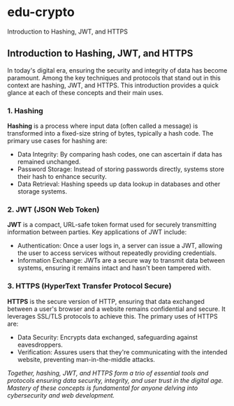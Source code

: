 # edu-crypto

  Introduction to Hashing, JWT, and HTTPS

Introduction to Hashing, JWT, and HTTPS
---------------------------------------

In today's digital era, ensuring the security and integrity of data has become paramount. Among the key techniques and protocols that stand out in this context are hashing, JWT, and HTTPS. This introduction provides a quick glance at each of these concepts and their main uses.

### 1\. Hashing

**Hashing** is a process where input data (often called a message) is transformed into a fixed-size string of bytes, typically a hash code. The primary use cases for hashing are:

*   Data Integrity: By comparing hash codes, one can ascertain if data has remained unchanged.
*   Password Storage: Instead of storing passwords directly, systems store their hash to enhance security.
*   Data Retrieval: Hashing speeds up data lookup in databases and other storage systems.

### 2\. JWT (JSON Web Token)

**JWT** is a compact, URL-safe token format used for securely transmitting information between parties. Key applications of JWT include:

*   Authentication: Once a user logs in, a server can issue a JWT, allowing the user to access services without repeatedly providing credentials.
*   Information Exchange: JWTs are a secure way to transmit data between systems, ensuring it remains intact and hasn't been tampered with.

### 3\. HTTPS (HyperText Transfer Protocol Secure)

**HTTPS** is the secure version of HTTP, ensuring that data exchanged between a user's browser and a website remains confidential and secure. It leverages SSL/TLS protocols to achieve this. The primary uses of HTTPS are:

*   Data Security: Encrypts data exchanged, safeguarding against eavesdroppers.
*   Verification: Assures users that they're communicating with the intended website, preventing man-in-the-middle attacks.

_Together, hashing, JWT, and HTTPS form a trio of essential tools and protocols ensuring data security, integrity, and user trust in the digital age. Mastery of these concepts is fundamental for anyone delving into cybersecurity and web development._
